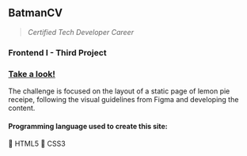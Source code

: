 ## BatmanCV

> *Certified Tech Developer Career*  

### Frontend I - Third Project

### [Take a look!](https://asj-code.github.io/BatmanCV/)

The challenge is focused on the layout of a static page of lemon pie receipe, 
following the visual guidelines from Figma and developing the content.

#### Programming language used to create this site:
:small_orange_diamond:  HTML5
:small_orange_diamond:  CSS3
